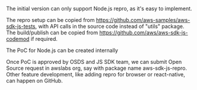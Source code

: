 The initial version can only support Node.js repro, as it's easy to implement.

The repro setup can be copied from https://github.com/aws-samples/aws-sdk-js-tests, with API calls in the source code instead of "utils" package.
The build/publish can be copied from https://github.com/aws/aws-sdk-js-codemod if required.

The PoC for Node.js can be created internally

Once PoC is approved by OSDS and JS SDK team, we can submit Open Source request in awslabs org, say with package name aws-sdk-js-repro.
Other feature development, like adding repro for browser or react-native, can happen on GitHub.

